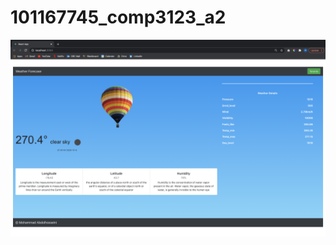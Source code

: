 # 101167745_comp3123_a2
![alt text](https://github.com/bilits/101167745_comp3123_a2/blob/main/101167745_comp3123_a2/assignment2.png)
